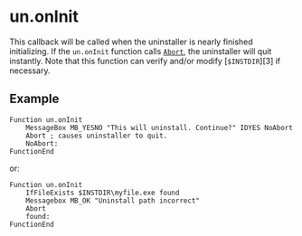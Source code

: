# un.onInit

This callback will be called when the uninstaller is nearly finished initializing. If the `un.onInit` function calls [`Abort`][2], the uninstaller will quit instantly. Note that this function can verify and/or modify [`$INSTDIR`][3] if necessary.

## Example

    Function un.onInit
        MessageBox MB_YESNO "This will uninstall. Continue?" IDYES NoAbort
        Abort ; causes uninstaller to quit.
        NoAbort:
    FunctionEnd

or:

    Function un.onInit
        IfFileExists $INSTDIR\myfile.exe found
        Messagebox MB_OK "Uninstall path incorrect"
        Abort
        found:
    FunctionEnd

[1]: ../Commands/Abort.md
[2]: ../Variables/INSTDIR.md
